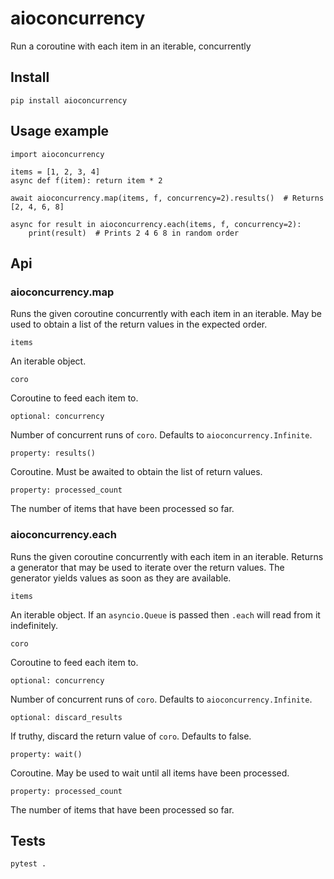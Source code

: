 # aioconcurrency

Run a coroutine with each item in an iterable, concurrently

## Install

`pip install aioconcurrency`

## Usage example

```
import aioconcurrency

items = [1, 2, 3, 4]
async def f(item): return item * 2

await aioconcurrency.map(items, f, concurrency=2).results()  # Returns [2, 4, 6, 8]

async for result in aioconcurrency.each(items, f, concurrency=2):
	print(result)  # Prints 2 4 6 8 in random order
```

## Api
### aioconcurrency.map

Runs the given coroutine concurrently with each item in an iterable.
May be used to obtain a list of the return values in the expected order.

`items`

An iterable object.

`coro`

Coroutine to feed each item to.

`optional: concurrency`

Number of concurrent runs of `coro`. Defaults to `aioconcurrency.Infinite`.

`property: results()`

Coroutine. Must be awaited to obtain the list of return values.

`property: processed_count`

The number of items that have been processed so far.

### aioconcurrency.each

Runs the given coroutine concurrently with each item in an iterable.
Returns a generator that may be used to iterate over the return values. The generator yields values as soon as they are available.

`items`

An iterable object. If an `asyncio.Queue` is passed then `.each` will read from it indefinitely.

`coro`

Coroutine to feed each item to.

`optional: concurrency`

Number of concurrent runs of `coro`. Defaults to `aioconcurrency.Infinite`.

`optional: discard_results`

If truthy, discard the return value of `coro`. Defaults to false.

`property: wait()`

Coroutine. May be used to wait until all items have been processed.

`property: processed_count`

The number of items that have been processed so far.



## Tests

`pytest .`

